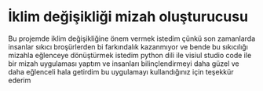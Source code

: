 # İklim değişikliği mizah oluşturucusu
Bu projemde iklim değişikliğine önem vermek istedim çünkü son zamanlarda insanlar sıkıcı broşürlerden bi farkındalık kazanmıyor ve bende bu sıkıcılığı mizahla eğlenceye dönüştürmek istedim python dili ile visiul studio code ile bir mizah uygulaması yaptım ve insanları bilinçlendirmeyi daha güzel ve daha eğlenceli hala getirdim bu uygulamayı kullandığınız için teşekkür ederim
